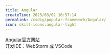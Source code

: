 ```yaml
---
title: Angular
createTime: 2025/03/02 16:57:14
permalink: /csdiy/popular-framework/Angular/
icon: skill-icons:angular-light
---
```


[Angular官方网站](https://angular.dev/)<br>
开发IDE：WebStorm 或 VSCode